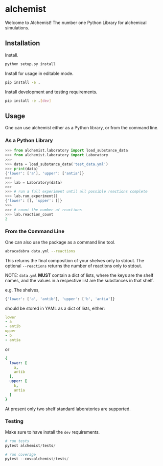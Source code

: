 # alchemist

Welcome to Alchemist! The number one Python Library for alchemical
simulations.

## Installation

Install.

```bash
python setup.py install
```

Install for usage in editable mode.

```bash
pip install -e .
```

Install development and testing requirements.

```bash
pip install -e .[dev]
```

## Usage

One can use alchemist either as a Python library, or from the command
line.

### As a Python Library

```python
>>> from alchemist.laboratory import load_substance_data
>>> from alchemist.laboratory import Laboratory
>>>
>>> data = load_substance_data('test_data.yml') 
>>> print(data)
{'lower': ['a'], 'upper': ['antia']}
>>>
>>> lab = Laboratory(data)
>>>
>>> # run a full experiment until all possible reactions complete
>>> lab.run_experiment()
{'lower': [], 'upper': []}
>>>
>>> # count the number of reactions
>>> lab.reaction_count
2
```

### From the Command Line

One can also use the package as a command line tool.

```bash
abracadabra data.yml --reactions
```

This returns the final composition of your shelves only to stdout.
The optional `--reactions` returns the number of reactions only to
stdout. 

NOTE: `data.yml` **MUST** contain a dict of lists, where the keys are
the shelf names, and the values in a respective list are the substances
in that shelf.

e.g. The shelves,

```python
{'lower': ['a', 'antib'], 'upper': ['b', 'antia']}

```

should be stored in YAML as a dict of lists, either:

```yaml
lower
- a
- antib
upper
- b
- antia
```

or

```yaml
{
  lower: [
    a, 
    antib
  ], 
  upper: [
    b, 
    antia
  ]
}
```

At present only two shelf standard laboratories are supported.


### Testing

Make sure to have install the `dev` requirements.

```python
# run tests
pytest alchemist/tests/

# run coverage
pytest --cov=alchemist/tests/
```